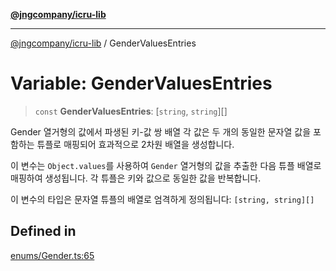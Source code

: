 [**@jngcompany/icru-lib**](../README.md)

***

[@jngcompany/icru-lib](../globals.md) / GenderValuesEntries

# Variable: GenderValuesEntries

> `const` **GenderValuesEntries**: [`string`, `string`][]

Gender 열거형의 값에서 파생된 키-값 쌍 배열
각 값은 두 개의 동일한 문자열 값을 포함하는 튜플로 매핑되어 효과적으로 2차원 배열을 생성합니다.

이 변수는 `Object.values`를 사용하여 `Gender` 열거형의 값을 추출한 다음
튜플 배열로 매핑하여 생성됩니다. 각 튜플은 키와 값으로 동일한 값을 반복합니다.

이 변수의 타입은 문자열 튜플의 배열로 엄격하게 정의됩니다:
`[string, string][]`

## Defined in

[enums/Gender.ts:65](https://github.com/jngcompany/icru-lib/blob/b7449bcd797231bbdee859540a0491f84dffb672/src/enums/Gender.ts#L65)
